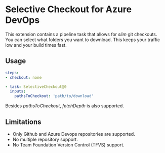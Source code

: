 # Selective Checkout for Azure DevOps

This extension contains a pipeline task that allows for *slim* git checkouts.
You can select what folders you want to download.
This keeps your traffic low and your build times fast.

## Usage

```yaml
steps:
- checkout: none

- task: SelectiveCheckout@0
  inputs:
    pathsToCheckout: 'path/to/download'
```

Besides *pathsToCheckout*, *fetchDepth* is also supported.

## Limitations

- Only Github and Azure Devops repositories are supported.
- No multiple repository support.
- No Team Foundation Version Control (TFVS) support.
